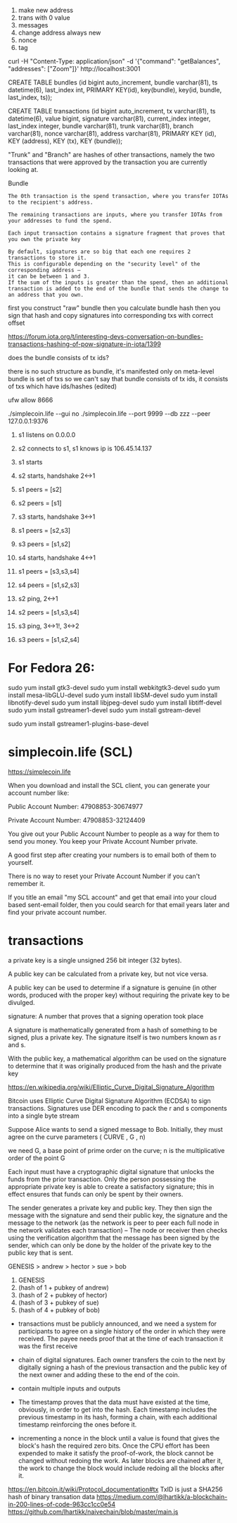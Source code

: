 1. make new address
2. trans with 0 value
3. messages
4. change address always new
5. nonce
6. tag

curl -H "Content-Type: application/json" -d '{"command": "getBalances", "addresses": ["Zoom"]}' http://localhost:3001


CREATE TABLE bundles (id bigint auto_increment, bundle varchar(81), ts datetime(6), 
                      last_index int, PRIMARY KEY(id), key(bundle), key(id, bundle, last_index, ts));

CREATE TABLE transactions (id bigint auto_increment, tx varchar(81), ts datetime(6), value bigint,
                           signature varchar(81),
                           current_index integer,
                           last_index integer,
                           bundle varchar(81),
                           trunk varchar(81),
                           branch varchar(81),
                           nonce varchar(81),
                           address varchar(81), PRIMARY KEY (id), 
                           KEY (address), KEY (tx), KEY (bundle));



"Trunk" and "Branch" are hashes of other transactions, namely the two transactions that were approved by the transaction you are currently looking at.

Bundle

    The 0th transaction is the spend transaction, where you transfer IOTAs to the recipient's address.

    The remaining transactions are inputs, where you transfer IOTAs from your addresses to fund the spend. 

    Each input transaction contains a signature fragment that proves that you own the private key 

    By default, signatures are so big that each one requires 2 transactions to store it. 
    This is configurable depending on the "security level" of the corresponding address — 
    it can be between 1 and 3. 
    If the sum of the inputs is greater than the spend, then an additional transaction is added to the end of the bundle that sends the change to an address that you own.


first you construct "raw" bundle
then you calculate bundle hash
then you sign that hash
and copy signatures into corresponding txs with correct offset

https://forum.iota.org/t/interesting-devs-conversation-on-bundles-transactions-hashing-of-pow-signature-in-iota/1399

does the bundle consists of tx ids?

there is no such structure as bundle, it's manifested only on meta-level
bundle is set of txs
so we can't say that bundle consists of tx ids, it consists of txs
which have ids/hashes (edited)


























ufw allow 8666

./simplecoin.life --gui no
./simplecoin.life --port 9999 --db zzz --peer 127.0.0.1:9376

1. s1 listens on 0.0.0.0
2. s2 connects to s1, s1 knows ip is 106.45.14.137


1. s1 starts
2. s2 starts, handshake 2<->1
3. s1 peers = [s2]
4. s2 peers = [s1]
5. s3 starts, handshake 3<->1
6. s1 peers = [s2,s3]
7. s3 peers = [s1,s2]
8. s4 starts, handshake 4<->1
9. s1 peers = [s3,s3,s4]
10. s4 peers = [s1,s2,s3]
11. s2 ping, 2<->1
12. s2 peers = [s1,s3,s4]
13. s3 ping, 3<->1!, 3<->2
14. s3 peers = [s1,s2,s4]

# For Fedora 26:

sudo yum install gtk3-devel
sudo yum install webkitgtk3-devel
sudo yum install mesa-libGLU-devel
sudo yum install libSM-devel
sudo yum install libnotify-devel
sudo yum install libjpeg-devel
sudo yum install libtiff-devel
sudo yum install gstreamer1-devel
sudo yum install gstream-devel

sudo yum install gstreamer1-plugins-base-devel

# simplecoin.life (SCL)

https://simplecoin.life

When you download and install the SCL client, you can generate your account number like:

Public Account Number: 47908853-30674977

Private Account Number: 47908853-32124409

You give out your Public Account Number to people as a way for them to send you money.
You keep your Private Account Number private.

A good first step after creating your numbers is to email both of them to yourself.

There is no way to reset your Private Account Number if you can't remember it.

If you title an email "my SCL account" and get that email into your cloud based sent-email folder, then
you could search for that email years later and find your private account number.

# transactions

a private key is a single unsigned 256 bit integer (32 bytes).

 A public key can be calculated from a private key, but not vice versa.

A public key can be used to determine if a signature is genuine (in other words, produced with the proper key) without requiring the private key to be divulged.

signature: A number that proves that a signing operation took place	

A signature is mathematically generated from a hash of something to be signed, plus a private key. The signature itself is two numbers known as r and s.

With the public key, a mathematical algorithm can be used on the signature to determine that it was originally produced from the hash and the private key


https://en.wikipedia.org/wiki/Elliptic_Curve_Digital_Signature_Algorithm

Bitcoin uses Elliptic Curve Digital Signature Algorithm (ECDSA) to sign transactions.
Signatures use DER encoding to pack the r and s components into a single byte stream 

Suppose Alice wants to send a signed message to Bob. Initially, they must agree on the curve parameters 
( CURVE , G , n)

we need G, a base point of prime order on the curve; 
n is the multiplicative order of the point G

Each input must have a cryptographic digital signature that unlocks the funds from the prior transaction. Only the person possessing the appropriate private key is able to create a satisfactory signature; this in effect ensures that funds can only be spent by their owners.

The sender generates a private key and public key. They then sign the message with the signature and send their public key, the signature and the message to the network (as the network is peer to peer each full node in the network validates each transaction) – The node or receiver then checks using the verification algorithm that the message has been signed by the sender, which can only be done by the holder of the private key to the public key that is sent.

GENESIS > andrew > hector > sue > bob

1. GENESIS
2. (hash of 1 + pubkey of andrew)
3. (hash of 2 + pubkey of hector)
4. (hash of 3 + pubkey of sue)
5. (hash of 4 + pubkey of bob)

* transactions must be publicly announced, and we need a system for participants to agree on a single history of the order in which they were received. The payee needs proof that at the time of each transaction it was the first receive

* chain of digital signatures. Each owner transfers the coin to the next by digitally signing a hash of the previous transaction and the public key of the next owner and adding these to the end of the coin.
* contain multiple inputs and outputs
* The timestamp proves that the data must have existed at the time, obviously, in order to get into the hash. Each timestamp includes the previous timestamp in its hash, forming a chain, with each additional timestamp reinforcing the ones before it.
*  incrementing a nonce in the block until a value is found that gives the block's hash the required zero bits. Once the CPU effort has been expended to make it satisfy the proof-of-work, the block cannot be changed without redoing the work. As later blocks are chained after it, the work to change the block would include redoing all the blocks after it.


https://en.bitcoin.it/wiki/Protocol_documentation#tx
TxID is just a SHA256 hash of binary transation data
https://medium.com/@lhartikk/a-blockchain-in-200-lines-of-code-963cc1cc0e54
https://github.com/lhartikk/naivechain/blob/master/main.js
